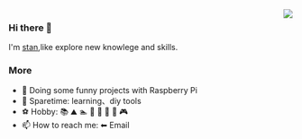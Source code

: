 
<img align="right" src="https://github-readme-stats.vercel.app/api?username=stanhe&show_icons=true&icon_color=CE1D2D&text_color=718096&bg_color=ffffff&hide_title=true" />
<!-- <img src="http://stanhe.github.io/assets/images/avatar.jpg" width="20%" align="top"/> -->

### Hi there 👋

<p>I'm <a href="http://stanhe.github.io/">stan</a>,like 
explore new knowlege and skills.</p>

### More

- 🌱 Doing some funny projects with Raspberry Pi
- 🌃 Sparetime: learning、diy tools
- ⚽ Hobby: 📚 ⛰️ 🏊 🏀 🏓 🏸 🎱 🎮 
- 📫 How to reach me: ⬅ Email
<!--
**stanhe/stanhe** is a ✨ _special_ ✨ repository because its `README.md` (this file) appears on your GitHub profile.

Here are some ideas to get you started:

- 🔭 I’m currently working on ...
- 🌱 I’m currently learning ...
- 👯 I’m looking to collaborate on ...
- 🤔 I’m looking for help with ...
- 💬 Ask me about ...
- 📫 How to reach me: ...
- 😄 Pronouns: ...
- ⚡ Fun fact: ...
-->
